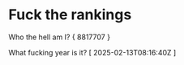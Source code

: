 # Fuck the rankings

Who the hell am I?
{ 8817707 }

What fucking year is it?
[ 2025-02-13T08:16:40Z ]

